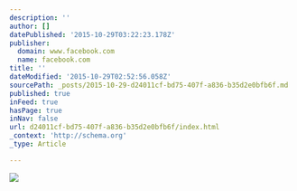 ```yaml
---
description: ''
author: []
datePublished: '2015-10-29T03:22:23.178Z'
publisher:
  domain: www.facebook.com
  name: facebook.com
title: ''
dateModified: '2015-10-29T02:52:56.058Z'
sourcePath: _posts/2015-10-29-d24011cf-bd75-407f-a836-b35d2e0bfb6f.md
published: true
inFeed: true
hasPage: true
inNav: false
url: d24011cf-bd75-407f-a836-b35d2e0bfb6f/index.html
_context: 'http://schema.org'
_type: Article

---
```

![](https://scontent-lga3-1.xx.fbcdn.net/hphotos-xfp1/v/t1.0-9/10386745_935801233106513_3287526196787819563_n.jpg?oh=dbf3236171012d5202bbbb950488d274&oe=56B0962F)